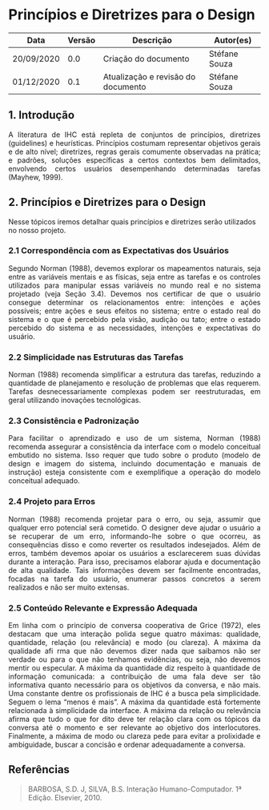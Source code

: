 # Princípios e Diretrizes para o Design

Data | Versão | Descrição | Autor(es)
---- | ---- | ----| -----
20/09/2020 | 0.0 | Criação do documento | Stéfane Souza
01/12/2020 | 0.1 | Atualização e revisão do documento | Stéfane Souza


## 1. Introdução 

<p align="justify"> A literatura de IHC está repleta de conjuntos de princípios, diretrizes (guidelines) e heurísticas. Princípios costumam representar objetivos gerais e de alto nível; diretrizes, regras gerais comumente observadas na prática; e padrões, soluções específicas a certos contextos bem delimitados, envolvendo certos usuários desempenhando determinadas tarefas (Mayhew, 1999). </p>

## 2. Princípios e Diretrizes para o Design

Nesse tópicos iremos detalhar quais princípios e diretrizes serão utilizados no nosso projeto.

### 2.1 Correspondência com as Expectativas dos Usuários

<p align="justify">Segundo Norman (1988), devemos explorar os mapeamentos naturais, seja entre as variáveis mentais e as físicas, seja entre as tarefas e os controles utilizados para manipular essas variáveis no mundo real e no sistema projetado (veja Seção 3.4). Devemos nos certificar de que o usuário consegue determinar os relacionamentos entre: intenções e ações possíveis; entre ações e seus efeitos no sistema; entre o estado real do sistema e o que é percebido pela visão, audição ou tato; entre o estado percebido do sistema e as necessidades, intenções e expectativas do usuário.</p>

### 2.2 Simplicidade nas Estruturas das Tarefas

<p align="justify">Norman (1988) recomenda simplificar a estrutura das tarefas, reduzindo a quantidade de planejamento e resolução de problemas que elas requerem. Tarefas desnecessariamente complexas podem ser reestruturadas, em geral utilizando inovações tecnológicas.</p>

### 2.3 Consistência e Padronização

<p align="justify">Para facilitar o aprendizado e uso de um sistema, Norman (1988) recomenda assegurar a consistência da interface com o modelo conceitual embutido no sistema. Isso requer que tudo sobre o produto (modelo de design e imagem do sistema, incluindo documentação e manuais de instrução) esteja consistente com e exemplifique a operação do modelo conceitual adequado.</p>

### 2.4 Projeto para Erros

<p align="justify">Norman (1988) recomenda projetar para o erro, ou seja, assumir que qualquer erro potencial será cometido. O designer deve ajudar o usuário a se recuperar de um erro, informando-lhe sobre o que ocorreu, as consequências disso e como reverter os resultados indesejados. Além de erros, também devemos apoiar os usuários a esclarecerem suas dúvidas durante a interação. Para isso, precisamos elaborar ajuda e documentação de alta qualidade. Tais informações devem ser facilmente encontradas, focadas na tarefa do usuário, enumerar passos concretos a serem realizados e não ser muito extensas.</p>

### 2.5 Conteúdo Relevante e Expressão Adequada

<p align="justify">Em linha com o princípio de conversa cooperativa de Grice (1972), eles destacam que uma interação polida segue quatro máximas: qualidade, quantidade, relação (ou relevância) e modo (ou clareza). A máxima da qualidade afi rma que não devemos dizer nada que saibamos não ser verdade ou para o que não tenhamos evidências, ou seja, não devemos mentir ou especular. A máxima da quantidade diz respeito à quantidade de informação comunicada: a contribuição de uma fala deve ser tão informativa quanto necessário para os objetivos da conversa, e não mais. Uma constante dentre os profissionais de IHC é a busca pela simplicidade. Seguem o lema “menos é mais”. A máxima da quantidade está fortemente relacionada à simplicidade da interface. A máxima da relação ou relevância afirma que tudo o que for dito deve ter relação clara com os tópicos da conversa até o momento e ser relevante ao objetivo dos interlocutores. Finalmente, a máxima de modo ou clareza pede para evitar a prolixidade e ambiguidade, buscar a concisão e ordenar adequadamente a conversa.</p>

## Referências

> BARBOSA, S.D. J, SILVA, B.S. Interação Humano-Computador. 1ª Edição. Elsevier, 2010.